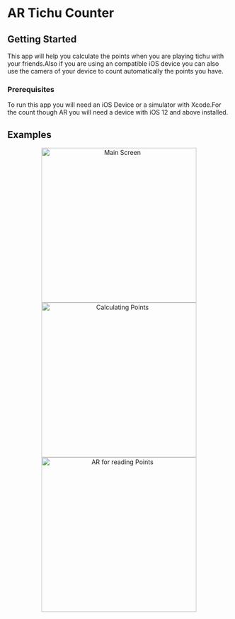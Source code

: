 # AR Tichu Counter

## Getting Started

This app will help you calculate the points when you are playing tichu with your friends.Also if you are using an compatible iOS device 
you can also use the camera of your device to count automatically the points you have.

### Prerequisites

To run this app you will need an iOS Device or a simulator with Xcode.For the count though AR you will need a device with iOS 12 and above installed.


## Examples



<p align="center">
  <img src="https://i.imgur.com/E37W42M.png" width="350" title="Main Screen">
  <img src="https://i.imgur.com/tvXYlfy.png" width="350" title="Calculating Points">
  <img src="https://i.imgur.com/9wmObXQ.jpg" width="350" title="AR for reading Points">
</p>


